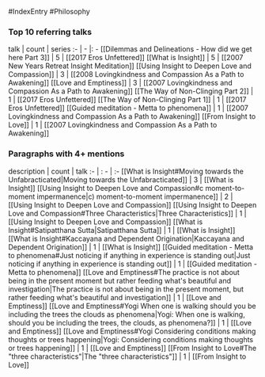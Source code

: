 #IndexEntry #Philosophy

### Top 10 referring talks
talk | count | series
:- | - |: -
[[Dilemmas and Delineations - How did we get here Part 3]] | 5 | [[2017 Eros Unfettered]]
[[What is Insight]] | 5 | [[2007 New Years Retreat Insight Meditation]]
[[Using Insight to Deepen Love and Compassion]] | 3 | [[2008 Lovingkindness and Compassion As a Path to Awakening]]
[[Love and Emptiness]] | 3 | [[2007 Lovingkindness and Compassion As a Path to Awakening]]
[[The Way of Non-Clinging Part 2]] | 1 | [[2017 Eros Unfettered]]
[[The Way of Non-Clinging Part 1]] | 1 | [[2017 Eros Unfettered]]
[[Guided meditation - Metta to phenomena]] | 1 | [[2007 Lovingkindness and Compassion As a Path to Awakening]]
[[From Insight to Love]] | 1 | [[2007 Lovingkindness and Compassion As a Path to Awakening]]

### Paragraphs with 4+ mentions
description | count | talk
:- | : - | :-
[[What is Insight#Moving towards the Unfabracticated\|Moving towards the Unfabracticated]] | 3 | [[What is Insight]]
[[Using Insight to Deepen Love and Compassion#c moment-to-moment impermanence\|c) moment-to-moment impermanence]] | 2 | [[Using Insight to Deepen Love and Compassion]]
[[Using Insight to Deepen Love and Compassion#Three Characteristics\|Three Characteristics]] | 1 | [[Using Insight to Deepen Love and Compassion]]
[[What is Insight#Satipatthana Sutta\|Satipatthana Sutta]] | 1 | [[What is Insight]]
[[What is Insight#Kaccayana and Dependent Origination\|Kaccayana and Dependent Origination]] | 1 | [[What is Insight]]
[[Guided meditation - Metta to phenomena#Just noticing if anything in experience is standing out\|Just noticing if anything in experience is standing out]] | 1 | [[Guided meditation - Metta to phenomena]]
[[Love and Emptiness#The practice is not about being in the present moment but rather feeding what's beautiful and investigation\|The practice is not about being in the present moment, but rather feeding what's beautiful and investigation]] | 1 | [[Love and Emptiness]]
[[Love and Emptiness#Yogi When one is walking should you be including the trees the clouds as phenomena\|Yogi: When one is walking, should you be including the trees, the clouds, as phenomena?]] | 1 | [[Love and Emptiness]]
[[Love and Emptiness#Yogi Considering conditions making thoughts or trees happening\|Yogi: Considering conditions making thoughts or trees happening]] | 1 | [[Love and Emptiness]]
[[From Insight to Love#The "three characteristics"\|The "three characteristics"]] | 1 | [[From Insight to Love]]

